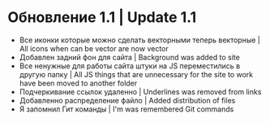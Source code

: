 # Обновление 1.1 | Update 1.1
- Все иконки которые можно сделать векторными теперь векторные | All icons when can be vector are now vector
-  Добавлен задний фон для сайта | Background was added to site
- Все ненужные для работы сайта штуки на JS переместились в другую папку | All JS things that are unnecessary for the site to work have been moved to another folder
- Подчеркивание ссылок удаленно | Underlines was removed from links
- Добавленно распределение файло | Added distribution of files
- Я запомнил Гит команды | I'm was remembered Git commands
